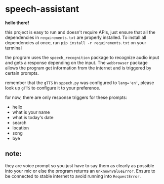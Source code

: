 # speech-assistant
**hello there!**

this project is easy to run and doesn't require APIs, just ensure that all the dependencies in `requirements.txt` are properly installed. To install all dependencies at once, run `pip install -r requirements.txt` on your terminal

the program uses the `speech_recognition` package to recognize audio input and gets a response depending on the input. The `webbrowser` package allows the program get information from the internet and is triggered by certain prompts.

remember that the `gTTS` in `sppech.py` was configured to `lang='en'`, please look up `gTTS` to configure it to your preference.

for now, there are only response triggers for these prompts:
* hello
* what is your name
* what is today's date
* search
* location
* song
* bye

## note:
they are voice prompt so you just have to say them as clearly as possible into your mic or else the program returns an `UnknownValueError`. Ensure to be connected to stable internet to avoid running into `RequestError`.
